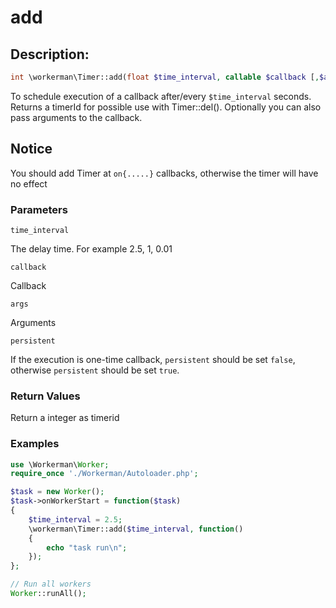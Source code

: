 # add
## Description:
```php
int \workerman\Timer::add(float $time_interval, callable $callback [,$args = array(), bool $persistent = true])
```
To schedule execution of a callback after/every ```$time_interval``` seconds. Returns a timerId for possible use with Timer::del(). Optionally you can also pass arguments to the callback.

## Notice
You should add Timer at ```on{.....}``` callbacks, otherwise the timer will have no effect


### Parameters
``` time_interval ```

The delay time. For example 2.5, 1, 0.01


``` callback ```

Callback

``` args ```

Arguments

``` persistent ```

If the execution is one-time callback, ``` persistent ``` should be set ```false```, otherwise ``` persistent ``` should be set ```true```.

### Return Values
Return a integer as timerid

### Examples
```php
use \Workerman\Worker;
require_once './Workerman/Autoloader.php';

$task = new Worker();
$task->onWorkerStart = function($task)
{
    $time_interval = 2.5;
    \workerman\Timer::add($time_interval, function()
    {
        echo "task run\n";
    });
};

// Run all workers
Worker::runAll();

```
